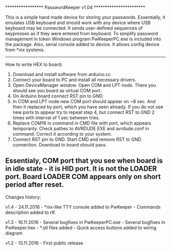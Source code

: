 *****************   PasswordKeeper v1.04   ***********************

This is a simple hand made device for storing your passwords.
Essentially, it emulates USB keyboard and should work with any device where USB keyboard may be connected.
It sends user-defined sequences of keypresses as if they were entered from keyboard.
To simplify password management in token Windows program PwKeeperPC.exe is included into the package.
Also, serial console added to device. It allows config device from *nix systems.

------------------------------------------------------------------
How to write HEX to board:

1) Download and install software from arduino.cc
2) Connect your board to PC and install all necessary drivers.
3) Open DeviceManager window. Open COM and LPT node. There you should see you board as virtual COM port.
4) On Arduino board connect RST pin to GND.
5) In COM and LPT node new COM port should appear on ~8 sec. And then it replaced by port, which you have seen already.
   If you do not see new ports to appear try to repeat step 4, but connect RST to GND 2 times with interval of 1 sec between tries.
6) Replace COM16 in command in CMD file with port, which appears temporarily.
   Check pathes to AVRDUDE.EXE and avrdude.conf in command.
   Correct it according to your system.
7) Connect RST pin to GND. Start CMD and remove RST to GND connection.
   Download to board should pass.

Essentialy, COM port that you see when board is in idle state - it is HID port. 
It is not the LOADER port. Board LOADER COM appears only on short period after reset.
-------------------------------------------------------------------   

Changes history:

v1.4 - 24.11.2016
	- *nix-like TTY console added to PwKeeper
	- Commands description added to rtf.

v1.3 - 16.11.2016
	- Several bugfixes in PwKeeperPC.exe
	- Several bugfixes in PwKeeper.hex
 	- *.stl files added
	- Quick access buttons added to wiring diagram

v1.2 - 10.11.2016 
	- First public release
